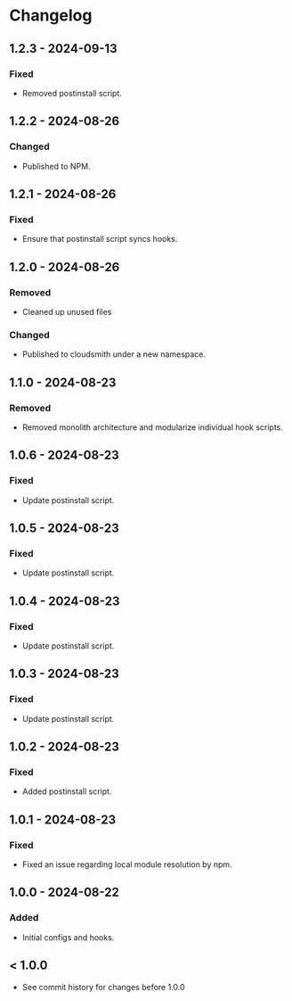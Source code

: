 # Changelog

## 1.2.3 - 2024-09-13

### Fixed

- Removed postinstall script.

## 1.2.2 - 2024-08-26

### Changed

- Published to NPM.

## 1.2.1 - 2024-08-26

### Fixed

- Ensure that postinstall script syncs hooks.

## 1.2.0 - 2024-08-26

### Removed

- Cleaned up unused files

### Changed

- Published to cloudsmith under a new namespace.

## 1.1.0 - 2024-08-23

### Removed

- Removed monolith architecture and modularize individual hook scripts.

## 1.0.6 - 2024-08-23

### Fixed

- Update postinstall script.

## 1.0.5 - 2024-08-23

### Fixed

- Update postinstall script.

## 1.0.4 - 2024-08-23

### Fixed

- Update postinstall script.

## 1.0.3 - 2024-08-23

### Fixed

- Update postinstall script.

## 1.0.2 - 2024-08-23

### Fixed

- Added postinstall script.

## 1.0.1 - 2024-08-23

### Fixed

- Fixed an issue regarding local module resolution by npm.

## 1.0.0 - 2024-08-22

### Added

- Initial configs and hooks.

## < 1.0.0

- See commit history for changes before 1.0.0
